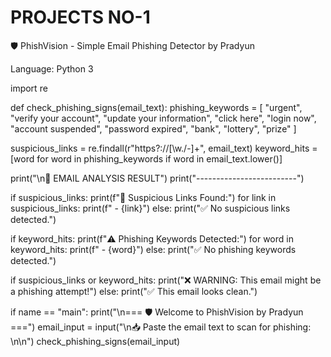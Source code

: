 # PROJECTS NO-1
🛡️ PhishVision - Simple Email Phishing Detector by Pradyun

Language: Python 3

import re

def check_phishing_signs(email_text): phishing_keywords = [ "urgent", "verify your account", "update your information", "click here", "login now", "account suspended", "password expired", "bank", "lottery", "prize" ]

suspicious_links = re.findall(r"https?://[\w./-]+", email_text)
keyword_hits = [word for word in phishing_keywords if word in email_text.lower()]

print("\n📄 EMAIL ANALYSIS RESULT")
print("-------------------------")

if suspicious_links:
    print(f"🔗 Suspicious Links Found:")
    for link in suspicious_links:
        print(f" - {link}")
else:
    print("✅ No suspicious links detected.")

if keyword_hits:
    print(f"⚠️ Phishing Keywords Detected:")
    for word in keyword_hits:
        print(f" - {word}")
else:
    print("✅ No phishing keywords detected.")

if suspicious_links or keyword_hits:
    print("❌ WARNING: This email might be a phishing attempt!")
else:
    print("✅ This email looks clean.")

if name == "main": print("\n=== 🛡️ Welcome to PhishVision by Pradyun ===") email_input = input("\n📥 Paste the email text to scan for phishing: \n\n") check_phishing_signs(email_input)
